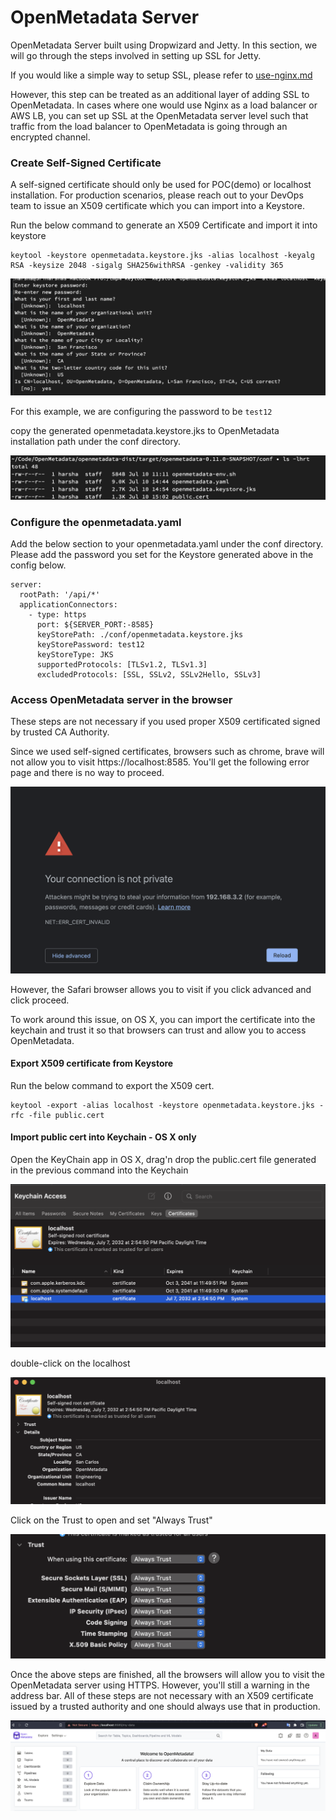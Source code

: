 # OpenMetadata Server

OpenMetadata Server built using Dropwizard and Jetty. In this section, we will go through the steps involved in setting up SSL for Jetty.

If you would like a simple way to setup SSL, please refer to [use-nginx.md](use-nginx.md "mention")

However, this step can be treated as an additional layer of adding SSL to OpenMetadata. In cases where one would use Nginx as a load balancer or AWS LB, you can set up SSL at the OpenMetadata server level such that traffic from the load balancer to OpenMetadata is going through an encrypted channel.



### Create Self-Signed Certificate

A self-signed certificate should only be used for POC(demo) or localhost installation. For production scenarios, please reach out to your DevOps team to issue an X509 certificate which you can import into a Keystore.

Run the below command to generate an X509 Certificate and import it into keystore

```
keytool -keystore openmetadata.keystore.jks -alias localhost -keyalg RSA -keysize 2048 -sigalg SHA256withRSA -genkey -validity 365
```

![](<../../.gitbook/assets/image (168).png>)

For this example, we are configuring the password to be `test12`

copy the generated openmetadata.keystore.jks to OpenMetadata installation path under the conf directory.

![](<../../.gitbook/assets/image (181).png>)

### Configure the openmetadata.yaml

Add the below section to your openmetadata.yaml under the conf directory. Please add the password you set for the Keystore generated above in the config below.

```
server:                                                                                                                                                                                  
  rootPath: '/api/*'                                                                                                                                                                     
  applicationConnectors:                                                                                                                                                                 
    - type: https                                                                                                                                                                        
      port: ${SERVER_PORT:-8585}                                                                                                                                                         
      keyStorePath: ./conf/openmetadata.keystore.jks                                                                                                                                     
      keyStorePassword: test12                                                                                                                                                           
      keyStoreType: JKS                                                                                                                                                                  
      supportedProtocols: [TLSv1.2, TLSv1.3]                                                                                                                                      
      excludedProtocols: [SSL, SSLv2, SSLv2Hello, SSLv3]                                                                                                                                 
```

### Access OpenMetadata server in the browser

These steps are not necessary if you used proper X509 certificated signed by trusted CA Authority.

Since we used self-signed certificates, browsers such as chrome, brave will not allow you to visit https://localhost:8585. You'll get the following error page and there is no way to proceed.

![](<../../.gitbook/assets/image (315).png>)

However, the Safari browser allows you to visit if you click advanced and click proceed.

To work around this issue, on OS X, you can import the certificate into the keychain and trust it so that browsers can trust and allow you to access OpenMetadata.

#### Export X509 certificate from Keystore

Run the below command to export the X509 cert.

```
keytool -export -alias localhost -keystore openmetadata.keystore.jks -rfc -file public.cert
```

#### Import public cert into Keychain - OS X only

Open the KeyChain app in OS X, drag'n drop the public.cert file generated in the previous command into the Keychain

![](<../../.gitbook/assets/image (305).png>)

double-click on the localhost

![](<../../.gitbook/assets/image (167).png>)

Click on the Trust to open and set "Always Trust"

![](<../../.gitbook/assets/image (316).png>)



Once the above steps are finished, all the browsers will allow you to visit the OpenMetadata server using HTTPS.  However, you'll still a warning in the address bar.  All of these steps are not necessary with an X509 certificate issued by a trusted authority and one should always use that in production.



![](<../../.gitbook/assets/image (314).png>)
